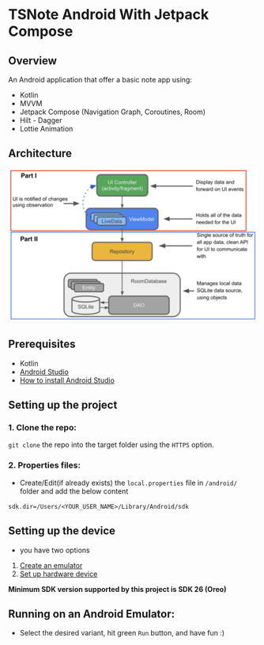 # TSNote Android With Jetpack Compose

## **Overview**
An Android application that offer a basic note app using:
- Kotlin
- MVVM
- Jetpack Compose (Navigation Graph, Coroutines, Room)
- Hilt - Dagger
- Lottie Animation

## **Architecture**

![TSNote architecture](https://raw.githubusercontent.com/vsebastianvc/TSNote/finish_part1/.github/Architecture_Graph.png)

## **Prerequisites**
- Kotlin
- [Android Studio](https://developer.android.com/studio)
- [How to install Android Studio](https://developer.android.com/studio/install)

## **Setting up the project**

### **1. Clone the repo:**
`git clone` the repo into the target folder using the `HTTPS` option.

### **2. Properties files:**
- Create/Edit(if already exists) the `local.properties` file in `/android/` folder and add the below content

```
sdk.dir=/Users/<YOUR_USER_NAME>/Library/Android/sdk
```

## **Setting up the device**
- you have two options
1. [Create an emulator](https://developer.android.com/studio/run/managing-avds#createavd)
2. [Set up hardware device](https://developer.android.com/studio/run/device)

**Minimum SDK version supported by this project is SDK 26 (Oreo)**

## **Running on an Android Emulator:**

- Select the desired variant, hit green `Run` button, and have fun :) 
